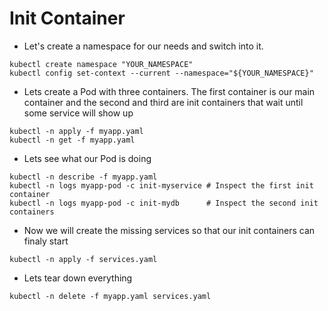 # Init Container

* Let's create a namespace for our needs and switch into it.

```shell
kubectl create namespace "YOUR_NAMESPACE"
kubectl config set-context --current --namespace="${YOUR_NAMESPACE}"
```

* Lets create a Pod with three containers. The first container is our main container and the second and third are init containers that wait until some service will show up

```shell
kubectl -n apply -f myapp.yaml
kubectl -n get -f myapp.yaml
```

* Lets see what our Pod is doing

```shell
kubectl -n describe -f myapp.yaml
kubectl -n logs myapp-pod -c init-myservice # Inspect the first init container
kubectl -n logs myapp-pod -c init-mydb      # Inspect the second init containers
```

* Now we will create the missing services so that our init containers can finaly start

```shell
kubectl -n apply -f services.yaml
```

* Lets tear down everything

```shell
kubectl -n delete -f myapp.yaml services.yaml
```
